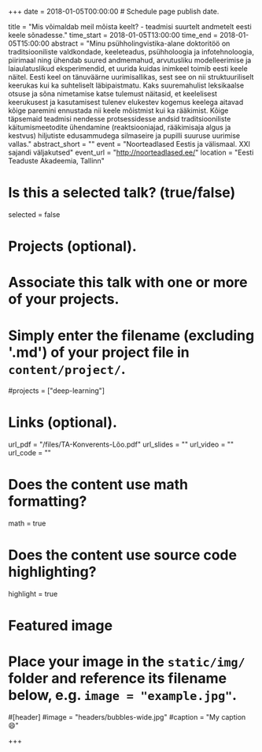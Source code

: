 +++
date = 2018-01-05T00:00:00  # Schedule page publish date.

title = "Mis võimaldab meil mõista keelt? - teadmisi suurtelt andmetelt eesti keele sõnadesse."
time_start = 2018-01-05T13:00:00
time_end = 2018-01-05T15:00:00
abstract = "Minu psühholingvistika-alane doktoritöö on traditsiooniliste valdkondade, keeleteadus, psühholoogia ja infotehnoloogia, piirimaal ning ühendab suured andmemahud, arvutusliku modelleerimise ja laiaulatuslikud eksperimendid, et uurida kuidas inimkeel toimib eesti keele näitel. Eesti keel on tänuväärne uurimisallikas, sest see on nii struktuuriliselt keerukas kui ka suhteliselt läbipaistmatu. Kaks suuremahulist leksikaalse otsuse ja sõna nimetamise katse tulemust näitasid, et keelelisest keerukusest ja kasutamisest tulenev elukestev kogemus keelega aitavad kõige paremini ennustada nii keele mõistmist kui ka rääkimist. Kõige täpsemaid teadmisi nendesse protsessidesse andsid traditsiooniliste käitumismeetodite ühendamine (reaktsiooniajad, rääkimisaja algus ja kestvus) hiljutiste edusammudega silmaseire ja pupilli suuruse uurimise vallas."
abstract_short = ""
event = "Noorteadlased Eestis ja välismaal. XXI sajandi väljakutsed"
event_url = "http://noorteadlased.ee/"
location = "Eesti Teaduste Akadeemia, Tallinn"

# Is this a selected talk? (true/false)
selected = false

# Projects (optional).
#   Associate this talk with one or more of your projects.
#   Simply enter the filename (excluding '.md') of your project file in `content/project/`.
#projects = ["deep-learning"]

# Links (optional).
url_pdf = "/files/TA-Konverents-Lõo.pdf"
url_slides = ""
url_video = ""
url_code = ""

# Does the content use math formatting?
math = true

# Does the content use source code highlighting?
highlight = true

# Featured image
# Place your image in the `static/img/` folder and reference its filename below, e.g. `image = "example.jpg"`.
#[header]
#image = "headers/bubbles-wide.jpg"
#caption = "My caption :smile:"

+++


